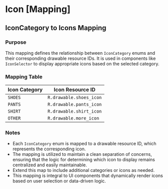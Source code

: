 # Icon [Mapping]

## IconCategory to Icons Mapping

### Purpose
This mapping defines the relationship between `IconCategory` enums and their corresponding drawable resource IDs. It is used in components like `IconSelector` to display appropriate icons based on the selected category.

### Mapping Table

| Icon Category | Icon Resource ID        |
|---------------|-------------------------|
| `SHOES`       | `R.drawable.shoes_icon` |
| `PANTS`       | `R.drawable.pants_icon` |
| `SHIRT`       | `R.drawable.shirt_icon` |
| `OTHER`       | `R.drawable.more_icon`  |

### Notes
- Each `IconCategory` enum is mapped to a drawable resource ID, which represents the corresponding icon.
- The mapping is utilized to maintain a clean separation of concerns, ensuring that the logic for determining which icon to display remains centralized and easily maintainable.
- Extend this map to include additional categories or icons as needed.
- This mapping is integral to UI components that dynamically render icons based on user selection or data-driven logic.
